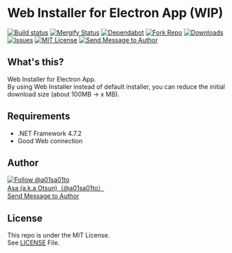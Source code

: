 # Web Installer for Electron App (WIP)

[![Build status](https://ci.appveyor.com/api/projects/status/9fv582x62qlw6pds?svg=true)](https://ci.appveyor.com/project/a01sa01to/electron-onlineinstaller) [![Mergify Status](https://img.shields.io/endpoint.svg?url=https://gh.mergify.io/badges/a01sa01to/Electron-OnlineInstaller&style=flat)](https://mergify.io) [![Dependabot](https://api.dependabot.com/badges/status?host=github&repo=a01sa01to/Electron-OnlineInstaller)](https://dependabot.com/) [![Fork Repo](https://img.shields.io/github/forks/a01sa01to/Electron-OnlineInstaller?style=social&maxAge=3600)](https://github.com/a01sa01to/Electron-OnlineInstaller/fork) [![Downloads](https://img.shields.io/github/downloads/a01sa01to/Electron-OnlineInstaller/total?maxAge=3600, "Download")](https://github.com/a01sa01to/Electron-OnlineInstaller/releases) [![Issues](https://img.shields.io/github/issues/a01sa01to/Electron-OnlineInstaller?maxAge=3600, "Issues")](https://github.com/a01sa01to/Electron-OnlineInstaller/issues) [![MIT License](https://img.shields.io/github/license/a01sa01to/Electron-OnlineInstaller?maxAge=3600, "License")](https://github.com/a01sa01to/Electron-OnlineInstaller/blob/master/LICENSE) [![Send Message to Author](https://img.shields.io/static/v1?style=flat&logo=twitter&label=Message&color=1da1f2&link=https%3A%2F%2Ftwitter.com%2Fmessages%2Fcompose%3Frecipient_id%3D4273512934&link=https%3A%2F%2Ftwitter.com%2Fmessages%2Fcompose%3Frecipient_id%3D4273512934&message=%40a01sa01to&maxAge=3600, "Send Message to Author")](https://twitter.com/messages/compose?recipient_id=4273512934)<br>

## What's this?

Web Installer for Electron App.<br>
By using Web Installer instead of default installer, you can reduce the initial download size (about 100MB -> x MB).

## Requirements

- .NET Framework 4.7.2
- Good Web connection

<!-- ## Release [![Release](https://img.shields.io/github/v/release/a01sa01to/Electron-OnlineInstaller?label=Latest%20release&maxAge=3600)](https://github.com/a01sa01to/Electron-OnlineInstaller/releases)<br> > Version 1.0 Released on 2020.4.21 -->

 ## Author

[![Follow @a01sa01to](https://img.shields.io/twitter/follow/a01sa01to?label=Follow&style=social&maxAge=3600, "Follow")](https://twitter.com/intent/follow?screen_name=a01sa01to)<br>
[Asa (a.k.a Otsun)（@a01sa01to）](https://twitter.com/a01sa01to)<br>
[Send Message to Author](https://twitter.com/messages/compose?recipient_id=4273512934)

## License

This repo is under the MIT License.<br>
See [LICENSE](https://github.com/a01sa01to/Electron-OnlineInstaller/blob/master/LICENSE) File.
